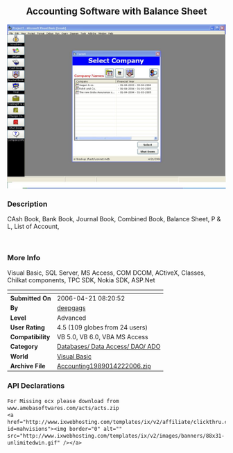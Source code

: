 ﻿<div align="center">

## Accounting Software with Balance Sheet

<img src="PIC20064221418468343.JPG">
</div>

### Description

CAsh Book, Bank Book, Journal Book, Combined Book, Balance Sheet, P & L, List of Account,

<a href="http://www.ixwebhosting.com/templates/ix/v2/affiliate/clickthru.cgi?id=mahvisions"><img border="0" alt="" src="http://www.ixwebhosting.com/templates/ix/v2/images/banners/88x31-unlimitedwin.gif" /></a>
 
### More Info
 
Visual Basic, SQL Server, MS Access, COM DCOM, ACtiveX, Classes, Chilkat components, TPC SDK, Nokia SDK, ASP.Net


<span>             |<span>
---                |---
**Submitted On**   |2006-04-21 08:20:52
**By**             |[deepgags](https://github.com/Planet-Source-Code/PSCIndex/blob/master/ByAuthor/deepgags.md)
**Level**          |Advanced
**User Rating**    |4.5 (109 globes from 24 users)
**Compatibility**  |VB 5\.0, VB 6\.0, VBA MS Access
**Category**       |[Databases/ Data Access/ DAO/ ADO](https://github.com/Planet-Source-Code/PSCIndex/blob/master/ByCategory/databases-data-access-dao-ado__1-6.md)
**World**          |[Visual Basic](https://github.com/Planet-Source-Code/PSCIndex/blob/master/ByWorld/visual-basic.md)
**Archive File**   |[Accounting1989014222006\.zip](https://github.com/Planet-Source-Code/deepgags-accounting-software-with-balance-sheet__1-65080/archive/master.zip)

### API Declarations

```
For Missing ocx please download from www.amebasoftwares.com/acts/acts.zip
<a href="http://www.ixwebhosting.com/templates/ix/v2/affiliate/clickthru.cgi?id=mahvisions"><img border="0" alt="" src="http://www.ixwebhosting.com/templates/ix/v2/images/banners/88x31-unlimitedwin.gif" /></a>
```





